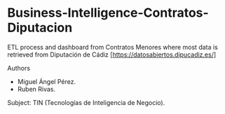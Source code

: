 # Business-Intelligence-Contratos-Diputacion
ETL process and dashboard from Contratos Menores where most data is retrieved from Diputación de Cádiz [https://datosabiertos.dipucadiz.es/]

Authors
- Miguel Ángel Pérez.
- Ruben Rivas.

Subject: TIN (Tecnologías de Inteligencia de Negocio).
